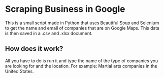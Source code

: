 <h1>Scraping Business in Google</h1>
<p>This is a small script made in Python that uses Beautiful Soup and Selenium to get the name and email of companies that are on Google Maps. This data is then saved in a .csv and .xlsx document.</p>

<h2>How does it work?</h2>

<p>All you have to do is run it and type the name of the type of companies you are looking for and the location.
For example: Martial arts companies in the United States.</p>